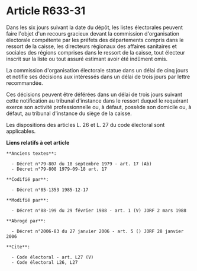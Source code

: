 # Article R633-31

Dans les six jours suivant la date du dépôt, les listes électorales peuvent faire l'objet d'un recours gracieux devant la
commission d'organisation électorale compétente par les préfets des départements compris dans le ressort de la caisse, les
directeurs régionaux des affaires sanitaires et sociales des régions comprises dans le ressort de la caisse, tout électeur
inscrit sur la liste ou tout assuré estimant avoir été indûment omis.

La commission d'organisation électorale statue dans un délai de cinq jours et notifie ses décisions aux intéressés dans un
délai de trois jours par lettre recommandée.

Ces décisions peuvent être déférées dans un délai de trois jours suivant cette notification au tribunal d'instance dans le
ressort duquel le requérant exerce son activité professionnelle ou, à défaut, possède son domicile ou, à défaut, au tribunal
d'instance du siège de la caisse.

Les dispositions des articles L. 26 et L. 27 du code électoral sont applicables.

**Liens relatifs à cet article**

	**Anciens textes**:

	  - Décret n°79-807 du 18 septembre 1979 - art. 17 (Ab)
	  - Décret n°79-808 1979-09-18 art. 17

	**Codifié par**:

	  - Décret n°85-1353 1985-12-17

	**Modifié par**:

	  - Décret n°88-199 du 29 février 1988 - art. 1 (V) JORF 2 mars 1988

	**Abrogé par**:

	  - Décret n°2006-83 du 27 janvier 2006 - art. 5 () JORF 28 janvier 2006

	**Cite**:

	  - Code électoral - art. L27 (V)
	  - Code électoral L26, L27
